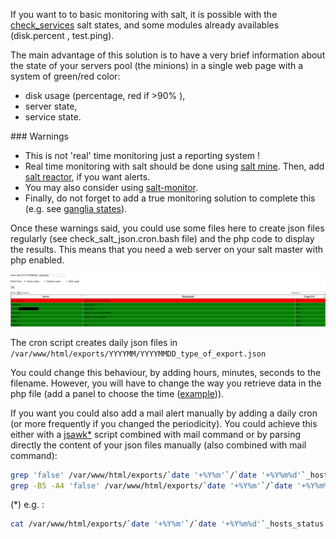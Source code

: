 If you want to to basic monitoring with salt, it is possible with the [check_services](../check_services/README.md) salt states, and some modules already availables (disk.percent , test.ping).

The main advantage of this solution is to have a very brief information about the state of your servers pool (the minions) in a single web page with a system of green/red color:
 - disk usage (percentage, red if &gt;90% ),
 - server state,
 - service state.

### Warnings
 - This is not 'real' time monitoring just a reporting system !
 - Real time monitoring with salt should be done using [salt mine](https://docs.saltstack.com/en/latest/topics/mine/). Then, add [salt reactor](https://docs.saltstack.com/en/latest/topics/reactor/), if you want alerts.
 - You may also consider using [salt-monitor](https://github.com/thatch45/salt-monitor).
 - Finally, do not forget to add a true monitoring solution to complete this (e.g. see [ganglia states](../ganglia_client/README.md)).


Once these warnings said, you could use some files here to create json files regularly (see check_salt_json.cron.bash file) and the php code to display the results. This means that you need a web server on your salt master with php enabled.

![Image of disk usage](https://raw.githubusercontent.com/remyd1/salt_states/master/monitor_salt_json/disk_usage.png)


The cron script creates daily json files in ```/var/www/html/exports/YYYYMM/YYYYMMDD_type_of_export.json```

You could change this behaviour, by adding hours, minutes, seconds to the filename. However, you will have to change the way you retrieve data in the php file (add a panel to choose the time ([example](http://trentrichardson.com/examples/timepicker/))).

If you want you could also add a mail alert manually by adding a daily cron (or more frequently if you changed the periodicity). You could achieve this either with a [jsawk](https://github.com/micha/jsawk)[\*](#jsawk_comment) script combined with mail command or by parsing directly the content of your json files manually (also combined with mail command):

```bash
grep 'false' /var/www/html/exports/`date '+%Y%m'`/`date '+%Y%m%d'`_hosts_status.json
grep -B5 -A4 'false' /var/www/html/exports/`date '+%Y%m'`/`date '+%Y%m%d'`_services.json
```

(\*) <a><a id="#jsawk_comment"> e.g. : 

```bash
cat /var/www/html/exports/`date '+%Y%m'`/`date '+%Y%m%d'`_hosts_status.json |jsawk 'return this.myhost'
```
